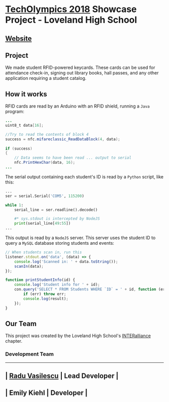 # [TechOlympics 2018](https://techolympics.org) Showcase Project - Loveland High School

## [Website](https://vasilescur.github.io/Loveland-Showcase/)

## Project

We made student RFID-powered keycards. These cards can be used for attendance check-in, signing out library books, 
hall passes, and any other application requiring a student catalog.


## How it works

RFID cards are read by an Arduino with an RFID shield, running a `Java` program:

```java
...
uint8_t data[16];

//Try to read the contents of block 4
success = nfc.mifareclassic_ReadDataBlock(4, data);
		
if (success)
{
    // Data seems to have been read ... output to serial
    nfc.PrintHexChar(data, 16);
...
```

The serial output containing each student's ID is read by a `Python` script, like this:

```python
...
ser = serial.Serial('COM5', 115200)

while 1:
    serial_line = ser.readline().decode()

    #* sys.stdout is intercepted by NodeJS
    print(serial_line[49:55])
...
```
This output is read by a `NodeJS` server. This server uses the student ID to query a `MySQL` database storing students and events:

```javascript
// When students scan in, run this
listener.stdout.on('data', (data) => {
    console.log('Scanned in: ' + data.toString());
    scanIn(data);
});
```

```javascript
function printStudentInfo(id) {
    console.log('Student info for ' + id);
    con.query('SELECT * FROM Students WHERE `ID` = ' + id, function (err, result, fields) {
        if (err) throw err;
        console.log(result);
    });
}
```


## Our Team

This project was created by the Loveland High School's [INTERalliance](http://interalliance.org) chapter.

### Development Team

----------------------------------------------------------------
| [Radu Vasilescu](http://raduvasilescu.com) | Lead Developer  |
----------------------------------------------------------------
| Emily Kiehl                                | Developer       |
----------------------------------------------------------------
